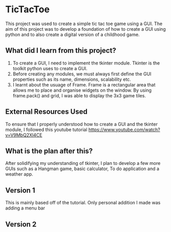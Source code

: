 # TicTacToe
This project was used to create a simple tic tac toe game using a GUI. The aim of this project was to develop a foundation of how to create a GUI using python and to also create a digital version of a childhood game.

## What did I learn from this project?
1. To create a GUI, I need to implement the tkinter module. Tkinter is the toolkit python uses to create a GUI.
2. Before creating any modules, we must always first define the GUI properties such as its name, dimensions, scalability etc.
3. I learnt about the usuage of Frame. Frame is a rectangular area that allows me to place and organise widgets on the window. By using frame.pack() and grid, I was able to display the 3x3 game tiles.

## External Resources Used
To ensure that I properly understood how to create a GUI and the tkinter module, I followed this youtube tutorial
https://www.youtube.com/watch?v=V9MbQ2Xl4CE

## What is the plan after this?
After solidifying my understanding of tkinter, I plan to develop a few more GUIs such as a Hangman game, basic calculator, To do application and a weather app.

## Version 1
This is mainly based off of the tutorial. Only personal addition I made was adding a menu bar

## Version 2